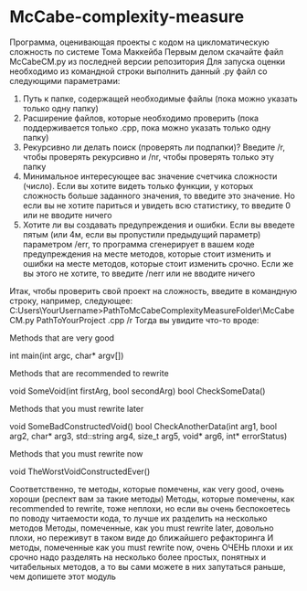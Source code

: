 # McCabe-complexity-measure
Программа, оценивающая проекты с кодом на цикломатическую сложность по системе Тома Маккейба
Первым делом скачайте файл McCabeCM.py из последней версии репозитория
Для запуска оценки необходимо из командной строки выполнить данный .py файл со следующими параметрами:
  1. Путь к папке, содержащей необходимые файлы (пока можно указать только одну папку)
  2. Расширение файлов, которые необходимо проверить (пока поддерживается только .cpp, пока можно указать только одну папку)
  3. Рекурсивно ли делать поиск (проверять ли подпапки)? Введите /r, чтобы проверять рекурсивно и /nr, чтобы проверять только эту папку
  4. Минимальное интересующее вас значение счетчика сложности (число). Если вы хотите видеть только функции, у которых сложность больше заданного значения, 
  то введите это значение. Но если вы не хотите париться и увидеть всю статистику, то введите 0 или не вводите ничего
  5. Хотите ли вы создавать предупреждения и ошибки. Если вы введете пятым (или 4м, если вы пропустили предыдущий параметр) параметром
  /err, то программа сгенерирует в вашем коде предупреждения на месте методов, которые стоит изменить и ошибки на месте методов, которые
  стоит изменить срочно. Если же вы этого не хотите, то введите /nerr или не вводите ничего
  
Итак, чтобы проверить свой проект на сложность, введите в командную строку, например, следующее:
C:Users\YourUsername>PathToMcCabeComplexityMeasureFolder\McCabeCM.py PathToYourProject .cpp /r
Тогда вы увидите что-то вроде:


Methods that are very good

int main(int argc, char* argv[])


Methods that are recommended to rewrite

void SomeVoid(int firstArg, bool secondArg)
bool CheckSomeData()


Methods that you must rewrite later

void SomeBadConstructedVoid()
bool CheckAnotherData(int arg1,
                      bool arg2,
                      char* arg3,
                      std::string arg4,
                      size_t arg5,
                      void* arg6,
                      int* errorStatus)


Methods that you must rewrite now

void TheWorstVoidConstructedEver()

Соответственно, те методы, которые помечены, как very good, очень хороши (респект вам за такие методы)
Методы, которые помечены, как recommended to rewrite, тоже неплохи, но если вы очень беспокоетесь по поводу читаемости кода, то лучше их разделить на несколько методов
Методы, помеченные, как you must rewrite later, довольно плохи, но переживут в таком виде до ближайшего рефакторинга
И методы, помеченные как you must rewrite now, очень ОЧЕНЬ плохи и их срочно надо разделять на несколько более простых, понятных и читабельных методов, 
а то вы сами можете в них запутаться раньше, чем допишете этот модуль
  
